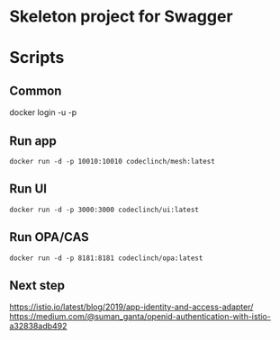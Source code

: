 # Skeleton project for Swagger

# Scripts
## Common
docker login -u <usr> -p <pwd>

## Run app 
```
docker run -d -p 10010:10010 codeclinch/mesh:latest 

``` 
## Run UI
```
docker run -d -p 3000:3000 codeclinch/ui:latest 
``` 

## Run OPA/CAS
``` 
docker run -d -p 8181:8181 codeclinch/opa:latest
``` 

## Next step 
https://istio.io/latest/blog/2019/app-identity-and-access-adapter/
https://medium.com/@suman_ganta/openid-authentication-with-istio-a32838adb492


